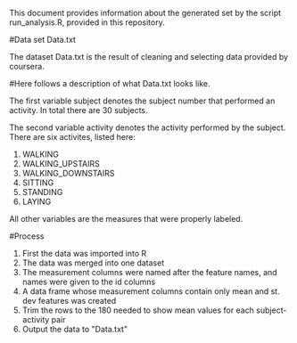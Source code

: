 This document provides information about the generated set by the script run_analysis.R, provided in this repository.

#Data set Data.txt

The dataset Data.txt is the result of cleaning and selecting data provided by coursera.

#Here follows a description of what Data.txt looks like.

The first variable subject denotes the subject number that performed an activity. In total there are 30 subjects.

The second variable activity denotes the activity performed by the subject. There are six activites, listed here:

1. WALKING
2. WALKING_UPSTAIRS
3. WALKING_DOWNSTAIRS
4. SITTING
5. STANDING
6. LAYING

All other variables are the measures that were properly labeled.

#Process

1) First the data was imported into R 
2) The data was merged into one dataset 
3) The measurement columns were named after the feature names, and names were given to the id columns
4) A data frame whose measurement columns contain only mean and st. dev features
was created
5) Trim the rows to the 180 needed to show mean values for each subject-activity pair
6) Output the data to "Data.txt"

